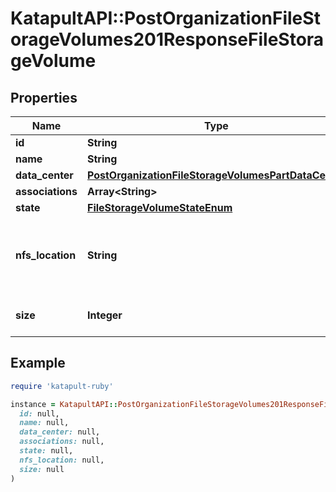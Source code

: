 # KatapultAPI::PostOrganizationFileStorageVolumes201ResponseFileStorageVolume

## Properties

| Name | Type | Description | Notes |
| ---- | ---- | ----------- | ----- |
| **id** | **String** |  | [optional] |
| **name** | **String** |  | [optional] |
| **data_center** | [**PostOrganizationFileStorageVolumesPartDataCenter**](PostOrganizationFileStorageVolumesPartDataCenter.md) |  | [optional] |
| **associations** | **Array&lt;String&gt;** |  | [optional] |
| **state** | [**FileStorageVolumeStateEnum**](FileStorageVolumeStateEnum.md) |  | [optional] |
| **nfs_location** | **String** | The NFS location of where to mount the volume from. | [optional] |
| **size** | **Integer** | The size of the volume in bytes. | [optional] |

## Example

```ruby
require 'katapult-ruby'

instance = KatapultAPI::PostOrganizationFileStorageVolumes201ResponseFileStorageVolume.new(
  id: null,
  name: null,
  data_center: null,
  associations: null,
  state: null,
  nfs_location: null,
  size: null
)
```

